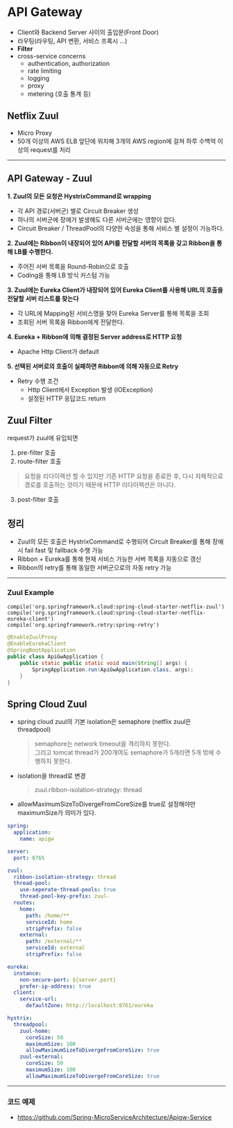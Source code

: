 # API Gateway
* Client와 Backend Server 사이의 출입문(Front Door)
* 라우팅(라우팅, API 변환, 서비스 프록시 ...)
* **Filter**
* cross-service concerns
    * authentication, authorization
    * rate limiting
    * logging
    * proxy
    * metering (호출 통계 등)
    
## Netflix Zuul
* Micro Proxy
* 50개 이상의 AWS ELB 앞단에 위치해 3개의 AWS region에 걸쳐 하루 수백억 이상의 request를 처리

---

## API Gateway - Zuul
**1. Zuul의 모든 요청은 HystrixCommand로 wrapping**
* 각 API 경로(서버군) 별로 Circuit Breaker 생성
* 하나의 서버군에 장애가 발생해도 다른 서버군에는 영향이 없다.
* Circuit Breaker / ThreadPool의 다양한 속성을 통해 서비스 별 설정이 가능하다.

**2. Zuul에는 Ribbon이 내장되어 있어 API를 전달할 서버의 목록을 갖고 Ribbon을 통해 LB를 수행한다.**
* 주어진 서버 목록을 Round-Robin으로 호출
* Coding을 통해 LB 방식 커스텀 가능

**3. Zuul에는 Eureka Client가 내장되어 있어 Eureka Client를 사용해 URL의 호출을 전달할 서버 리스트를 찾는다**
* 각 URL에 Mapping된 서비스명을 찾아 Eureka Server를 통해 목록을 조회
* 조회된 서버 목록을 Ribbon에게 전달한다.

**4. Eureka + Ribbon에 의해 결정된 Server address로 HTTP 요청**
* Apache Http Client가 default

**5. 선택된 서버로의 호출이 실패하면 Ribbon에 의해 자동으로 Retry**
* Retry 수행 조건
    * Http Client에서 Exception 발생 (IOException)
    * 설정된 HTTP 응답코드 return
  
## Zuul Filter
request가 zuul에 유입되면
1. pre-filter 호출
2. route-filter 호출
  > 요청을 리다이렉션 할 수 있지만 기존 HTTP 요청을 종료한 후, 다시 자체적으로 경로를 호출하는 것이기 때문에 HTTP 리다이렉션은 아니다.
3. post-filter 호출

## 정리
* Zuul의 모든 호출은 HystrixCommand로 수행되어 Circuit Breaker를 통해 장애 시 fail fast 및 fallback 수행 가능
* Ribbon + Eureka를 통해 현재 서비스 가능한 서버 목록을 자동으로 갱신
* Ribbon의 retry를 통해 동일한 서버군으로의 자동 retry 가능

---

### Zuul Example
```
compile('org.springframework.cloud:spring-cloud-starter-netflix-zuul')
compile('org.springframework.cloud:spring-cloud-starter-netflix-eureka-client')
compile('org.springframework.retry:spring-retry')
```
```java
@EnableZuulProxy
@EnableEurekaClient
@SpringBootApplication
public class ApiGwApplication {
    public static public static void main(String[] args) {
        SpringApplication.run(ApiGwApplication.class, args);
    }
}
```

## Spring Cloud Zuul
* spring cloud zuul의 기본 isolation은 semaphore (netflix zuul은 threadpool)
  > semaphore는 network timeout을 격리하지 못한다.<br>
  > 그리고 tomcat thread가 200개여도 semaphore가 5개라면 5개 밖에 수행하지 못한다.
* isolation을 thread로 변경
  > zuul.ribbon-isolation-strategy: thread
* allowMaximumSizeToDivergeFromCoreSize를 true로 설정해야만 maximumSize가 의미가 있다.
  
```yaml
spring:
  application:
    name: apigw

server:
  port: 8765

zuul:
  ribbon-isolation-strategy: thread
  thread-pool:
    use-seperate-thread-pools: true
    thread-pool-key-prefix: zuul-
  routes:
    home:
      path: /home/**
      serviceId: home
      stripPrefix: false
    external:
      path: /external/**
      serviceId: external
      stripPrefix: false

eureka:
  instance:
    non-secure-port: ${server.port}
    prefer-ip-address: true
  client:
    service-url:
      defaultZone: http://localhost:8761/eureka

hystrix:
  threadpool:
    zuul-home:
      coreSize: 50
      maximumSize: 100
      allowMaximumSizeToDivergeFromCoreSize: true
    zuul-external:
      coreSize: 50
      maximumSize: 100
      allowMaximumSizeToDivergeFromCoreSize: true
```

---

### 코드 예제
* https://github.com/Spring-MicroServiceArchitecture/Apigw-Service
